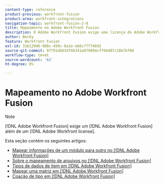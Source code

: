 ```yaml
---
content-type: reference
product-previous: workfront-fusion
product-area: workfront-integrations
navigation-topic: workfront-fusion-2-0
title: Mapeamento no Adobe Workfront Fusion
description: O Adobe Workfront Fusion exige uma licença do Adobe Workfront Fusion além de uma licença da Adobe Workfront.
author: Becky
feature: Workfront Fusion
exl-id: 31612996-988c-450c-8a1e-eb6c77f74692
source-git-commit: 97f91d663df86341a079894cff04d07c18b7bf08
workflow-type: tm+mt
source-wordcount: '62'
ht-degree: 0%

---
```


# Mapeamento no Adobe Workfront Fusion

>[!NOTE]
>
>[!DNL Adobe Workfront Fusion] exige um [!DNL Adobe Workfront Fusion] além de um [!DNL Adobe Workfront license].

Esta seção contém os seguintes artigos:

* [Mapear informações de um módulo para outro no [!DNL Adobe Workfront Fusion]](../../workfront-fusion/mapping/map-information-between-modules.md)
* [Sobre o mapeamento de arquivos no [!DNL Adobe Workfront Fusion]](../../workfront-fusion/mapping/about-mapping-files.md)
* [Tipos de dados de item em [!DNL Adobe Workfront Fusion]](../../workfront-fusion/mapping/item-data-types.md)
* [Mapear uma matriz em [!DNL Adobe Workfront Fusion]](../../workfront-fusion/mapping/map-an-array.md)
* [Coação de tipo em [!DNL Adobe Workfront Fusion]](../../workfront-fusion/mapping/type-coercion.md)

